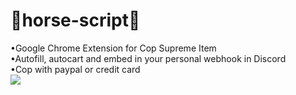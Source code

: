 # 🐴horse-script🐴
•Google Chrome Extension for Cop Supreme Item<br>
•Autofill, autocart and embed in your personal webhook in Discord
<br>
•Cop with paypal or credit card<br>
<img src="https://i.ibb.co/fdm5k8j/Cattura.jpg"></img>
